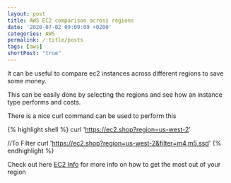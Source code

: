 ```yaml
---
layout: post
title: AWS EC2 comparison across regions
date: '2020-07-02 09:09:09 +0200'
categories: AWS
permalink: /:title/posts
tags: [aws]
shortPost: "true"
---
```

It can be useful to compare ec2 instances across different regions to save some money.

This can be easily done by selecting the regions and see how an instance type performs and costs.

There is a nice curl command can be used to perform this

{% highlight shell %}
 curl 'https://ec2.shop?region=us-west-2'

 //To Filter 
 curl 'https://ec2.shop?region=us-west-2&filter=m4,m5,ssd'
{% endhighlight %}

Check out here [EC2 Info][jekyll-docs] for more info on how to get the most out of your region

[jekyll-docs]: https://ec2.shop/?region=us-west-1
